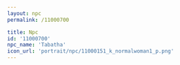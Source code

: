 ```yaml
---
layout: npc
permalink: /11000700

title: Npc
id: '11000700'
npc_name: 'Tabatha'
icon_url: 'portrait/npc/11000151_k_normalwoman1_p.png'
---
```

